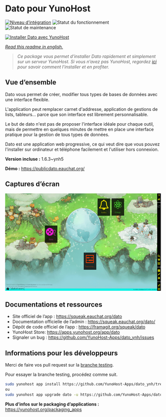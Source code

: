 <!--
N.B.: This README was automatically generated by https://github.com/YunoHost/apps/tree/master/tools/readme_generator
It shall NOT be edited by hand.
-->

# Dato pour YunoHost

[![Niveau d’intégration](https://dash.yunohost.org/integration/dato.svg)](https://dash.yunohost.org/appci/app/dato) ![Statut du fonctionnement](https://ci-apps.yunohost.org/ci/badges/dato.status.svg) ![Statut de maintenance](https://ci-apps.yunohost.org/ci/badges/dato.maintain.svg)

[![Installer Dato avec YunoHost](https://install-app.yunohost.org/install-with-yunohost.svg)](https://install-app.yunohost.org/?app=dato)

*[Read this readme in english.](./README.md)*

> *Ce package vous permet d’installer Dato rapidement et simplement sur un serveur YunoHost.
Si vous n’avez pas YunoHost, regardez [ici](https://yunohost.org/#/install) pour savoir comment l’installer et en profiter.*

## Vue d’ensemble

Dato vous permet de créer, modifier tous types de bases de données avec une interface flexible.

L'application peut remplacer carnet d'addresse, application de gestions de lists, tableurs... parce que son interface est librement personnalisable.

Le but de dato n'est pas de proposer l'interface idéale pour chaque outil, mais de permettre en quelques minutes de mettre en place une interface pratique pour la gestion de tous types de données.

Dato est une application web progressive, ce qui veut dire que vous pouvez l'installer sur ordinateur et téléphone facilement et l'utiliser hors connexion.


**Version incluse :** 1.6.3~ynh5

**Démo :** https://publicdato.eauchat.org/

## Captures d’écran

![Capture d’écran de Dato](./doc/screenshots/screenshot1.png)

## Documentations et ressources

* Site officiel de l’app : <https://squeak.eauchat.org/dato>
* Documentation officielle de l’admin : <https://squeak.eauchat.org/dato/>
* Dépôt de code officiel de l’app : <https://framagit.org/squeak/dato>
* YunoHost Store: <https://apps.yunohost.org/app/dato>
* Signaler un bug : <https://github.com/YunoHost-Apps/dato_ynh/issues>

## Informations pour les développeurs

Merci de faire vos pull request sur la [branche testing](https://github.com/YunoHost-Apps/dato_ynh/tree/testing).

Pour essayer la branche testing, procédez comme suit.

``` bash
sudo yunohost app install https://github.com/YunoHost-Apps/dato_ynh/tree/testing --debug
ou
sudo yunohost app upgrade dato -u https://github.com/YunoHost-Apps/dato_ynh/tree/testing --debug
```

**Plus d’infos sur le packaging d’applications :** <https://yunohost.org/packaging_apps>